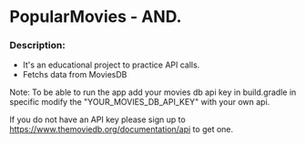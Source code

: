 # PopularMovies - AND.

### Description:
* It's an educational project to practice API calls.
* Fetchs data from MoviesDB


Note:
To be able to run the app add your movies db api key in build.gradle in specific modify the "YOUR_MOVIES_DB_API_KEY" with your own api.

If you do not have an API key please sign up to https://www.themoviedb.org/documentation/api to get one.
